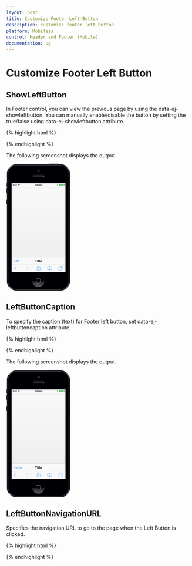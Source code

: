 ```yaml
---
layout: post
title: Customize-Footer-Left-Button
description: customize footer left button
platform: Mobilejs
control: Header and Footer (Mobile)
documentation: ug
---
```


# Customize Footer Left Button

## ShowLeftButton

In Footer control, you can view the previous page by using the data-ej-showleftbutton. You can manually enable/disable the button by setting the true/false using data-ej-showleftbutton attribute.

{% highlight html %}

<div id="footer_sample" data-role="ejmfooter" data-ej-showleftbutton=true ></div>



{% endhighlight %}

The following screenshot displays the output.

![](Customize-Footer-Left-Button_images/Customize-Footer-Left-Button_img1.png)





## LeftButtonCaption

To specify the caption (text) for Footer left button, set data-ej-leftbuttoncaption attribute. 

{% highlight html %}



<div id="footer_sample" data-role="ejmfooter" data-ej-showleftbutton="true" data-ej-leftbuttoncaption="Home" ></div>    



{% endhighlight %}



The following screenshot displays the output.

![](Customize-Footer-Left-Button_images/Customize-Footer-Left-Button_img2.png)





## LeftButtonNavigationURL

Specifies the navigation URL to go to the page when the Left Button is clicked. 

{% highlight html %}



<div id="footer_sample" data-role="ejmfooter" data-ej-showleftbutton="true" data-ej-leftbuttonnavigationurl="" ></div>      



{% endhighlight %}



